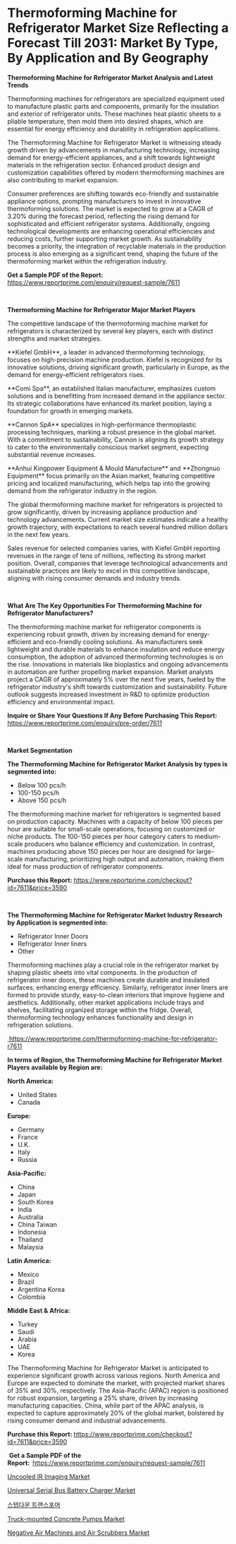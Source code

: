 <p><h1>Thermoforming Machine for Refrigerator Market Size Reflecting a Forecast Till 2031: Market By Type, By Application and By Geography</h1></p><p><strong>Thermoforming Machine for Refrigerator Market Analysis and Latest Trends</strong></p>
<p><p>Thermoforming machines for refrigerators are specialized equipment used to manufacture plastic parts and components, primarily for the insulation and exterior of refrigerator units. These machines heat plastic sheets to a pliable temperature, then mold them into desired shapes, which are essential for energy efficiency and durability in refrigeration applications. </p><p>The Thermoforming Machine for Refrigerator Market is witnessing steady growth driven by advancements in manufacturing technology, increasing demand for energy-efficient appliances, and a shift towards lightweight materials in the refrigeration sector. Enhanced product design and customization capabilities offered by modern thermoforming machines are also contributing to market expansion.</p><p>Consumer preferences are shifting towards eco-friendly and sustainable appliance options, prompting manufacturers to invest in innovative thermoforming solutions. The market is expected to grow at a CAGR of 3.20% during the forecast period, reflecting the rising demand for sophisticated and efficient refrigerator systems. Additionally, ongoing technological developments are enhancing operational efficiencies and reducing costs, further supporting market growth. As sustainability becomes a priority, the integration of recyclable materials in the production process is also emerging as a significant trend, shaping the future of the thermoforming market within the refrigeration industry.</p></p>
<p><strong>Get a Sample PDF of the Report:&nbsp;</strong> <a href="https://www.reportprime.com/enquiry/request-sample/7611">https://www.reportprime.com/enquiry/request-sample/7611</a></p>
<p>&nbsp;</p>
<p><strong>Thermoforming Machine for Refrigerator Major Market Players</strong></p>
<p><p>The competitive landscape of the thermoforming machine market for refrigerators is characterized by several key players, each with distinct strengths and market strategies. </p><p>**Kiefel GmbH**, a leader in advanced thermoforming technology, focuses on high-precision machine production. Kiefel is recognized for its innovative solutions, driving significant growth, particularly in Europe, as the demand for energy-efficient refrigerators rises.</p><p>**Comi Spa**, an established Italian manufacturer, emphasizes custom solutions and is benefitting from increased demand in the appliance sector. Its strategic collaborations have enhanced its market position, laying a foundation for growth in emerging markets.</p><p>**Cannon SpA** specializes in high-performance thermoplastic processing techniques, marking a robust presence in the global market. With a commitment to sustainability, Cannon is aligning its growth strategy to cater to the environmentally conscious market segment, expecting substantial revenue increases.</p><p>**Anhui Kingpower Equipment & Mould Manufacture** and **Zhongnuo Equipment** focus primarily on the Asian market, featuring competitive pricing and localized manufacturing, which helps tap into the growing demand from the refrigerator industry in the region.</p><p>The global thermoforming machine market for refrigerators is projected to grow significantly, driven by increasing appliance production and technology advancements. Current market size estimates indicate a healthy growth trajectory, with expectations to reach several hundred million dollars in the next few years.</p><p>Sales revenue for selected companies varies, with Kiefel GmbH reporting revenues in the range of tens of millions, reflecting its strong market position. Overall, companies that leverage technological advancements and sustainable practices are likely to excel in this competitive landscape, aligning with rising consumer demands and industry trends.</p></p>
<p>&nbsp;</p>
<p><strong>What Are The Key Opportunities For Thermoforming Machine for Refrigerator Manufacturers?</strong></p>
<p><p>The thermoforming machine market for refrigerator components is experiencing robust growth, driven by increasing demand for energy-efficient and eco-friendly cooling solutions. As manufacturers seek lightweight and durable materials to enhance insulation and reduce energy consumption, the adoption of advanced thermoforming technologies is on the rise. Innovations in materials like bioplastics and ongoing advancements in automation are further propelling market expansion. Market analysts project a CAGR of approximately 5% over the next five years, fueled by the refrigerator industry's shift towards customization and sustainability. Future outlook suggests increased investment in R&D to optimize production efficiency and environmental impact.</p></p>
<p><strong>Inquire or Share Your Questions If Any Before Purchasing This Report:</strong> <a href="https://www.reportprime.com/enquiry/pre-order/7611">https://www.reportprime.com/enquiry/pre-order/7611</a></p>
<p>&nbsp;</p>
<p><strong>Market Segmentation</strong></p>
<p><strong>The Thermoforming Machine for Refrigerator Market Analysis by types is segmented into:</strong></p>
<p><ul><li>Below 100 pcs/h</li><li>100-150 pcs/h</li><li>Above 150 pcs/h</li></ul></p>
<p><p>The thermoforming machine market for refrigerators is segmented based on production capacity. Machines with a capacity of below 100 pieces per hour are suitable for small-scale operations, focusing on customized or niche products. The 100-150 pieces per hour category caters to medium-scale producers who balance efficiency and customization. In contrast, machines producing above 150 pieces per hour are designed for large-scale manufacturing, prioritizing high output and automation, making them ideal for mass production of refrigerator components.</p></p>
<p><strong>Purchase this Report:&nbsp;</strong><a href="https://www.reportprime.com/checkout?id=7611&price=3590">https://www.reportprime.com/checkout?id=7611&price=3590</a></p>
<p>&nbsp;</p>
<p><strong>The Thermoforming Machine for Refrigerator Market Industry Research by Application is segmented into:</strong></p>
<p><ul><li>Refrigerator Inner Doors</li><li>Refrigerator Inner liners</li><li>Other</li></ul></p>
<p><p>Thermoforming machines play a crucial role in the refrigerator market by shaping plastic sheets into vital components. In the production of refrigerator inner doors, these machines create durable and insulated surfaces, enhancing energy efficiency. Similarly, refrigerator inner liners are formed to provide sturdy, easy-to-clean interiors that improve hygiene and aesthetics. Additionally, other market applications include trays and shelves, facilitating organized storage within the fridge. Overall, thermoforming technology enhances functionality and design in refrigeration solutions.</p></p>
<p><a href="https://www.reportprime.com/thermoforming-machine-for-refrigerator-r7611">&nbsp;https://www.reportprime.com/thermoforming-machine-for-refrigerator-r7611</a></p>
<p><strong>In terms of Region, the Thermoforming Machine for Refrigerator Market Players available by Region are:</strong></p>
<p>
    <p> <strong> North America: </strong>
        <ul>
            <li>United States</li>
            <li>Canada</li>
        </ul>
        </p> 
    <p> <strong> Europe: </strong>
        <ul>
            <li>Germany</li>
            <li>France</li>
            <li>U.K.</li>
            <li>Italy</li>
            <li>Russia</li>
        </ul>
        </p> 
    <p> <strong> Asia-Pacific: </strong>
        <ul>
            <li>China</li>
            <li>Japan</li>
            <li>South Korea</li>
            <li>India</li>
            <li>Australia</li>
            <li>China Taiwan</li>
            <li>Indonesia</li>
            <li>Thailand</li>
            <li>Malaysia</li>
        </ul>
        </p> 
    <p> <strong> Latin America: </strong>
        <ul>
            <li>Mexico</li>
            <li>Brazil</li>
            <li>Argentina Korea</li>
            <li>Colombia</li>
        </ul>
        </p> 
    <p> <strong> Middle East & Africa: </strong>
        <ul>
            <li>Turkey</li>
            <li>Saudi</li>
            <li>Arabia</li>
            <li>UAE</li>
            <li>Korea</li>
        </ul>
    </p>
    </p>
<p><p>The Thermoforming Machine for Refrigerator Market is anticipated to experience significant growth across various regions. North America and Europe are expected to dominate the market, with projected market shares of 35% and 30%, respectively. The Asia-Pacific (APAC) region is positioned for robust expansion, targeting a 25% share, driven by increasing manufacturing capacities. China, while part of the APAC analysis, is expected to capture approximately 20% of the global market, bolstered by rising consumer demand and industrial advancements.</p></p>
<p><strong>Purchase this Report: </strong><a href="https://www.reportprime.com/checkout?id=7611&price=3590">https://www.reportprime.com/checkout?id=7611&price=3590</a></p>
<p>&nbsp;<strong>Get a Sample PDF of the Report:&nbsp;&nbsp;</strong><a href="https://www.reportprime.com/enquiry/request-sample/7611">https://www.reportprime.com/enquiry/request-sample/7611</a></p>
<p><strong></strong></p>
<p><p><a href="https://medium.com/@luke.wilson7856/uncooled-ir-imaging-market-size-share-trends-analysis-report-by-end-use-consumer-b58a84a40458">Uncooled IR Imaging Market</a></p><p><a href="https://medium.com/@luke.wilson7856/market-trends-in-the-global-universal-serial-bus-battery-charger-market-forecast-and-analysis-a6a751f5ebce">Universal Serial Bus Battery Charger Market</a></p><p><a href="https://medium.com/@biancamacdonald87/%EC%84%B8%EA%B3%84-step-down-transformer-market-%EC%9D%80-2024%EC%97%90%EC%84%9C-2031%EB%A1%9C-%EC%97%B0%ED%8F%89%EA%B7%A0-%EC%A6%9D%EA%B0%80%EC%9C%A8%EC%9D%84-%EB%B3%B4%EC%9D%BC-%EA%B2%83%EC%9C%BC%EB%A1%9C-%EC%98%88%EC%83%81%EB%90%A9%EB%8B%88%EB%8B%A4-92595510d388">스텝다운 트랜스포머</a></p><p><a href="https://issuu.com/reportprime-2/docs/truck-mounted-concrete-pumps-market_63b2abe45a85ce">Truck-mounted Concrete Pumps Market</a></p><p><a href="https://github.com/FahadAhmed712/Market-Research-Report-List-1/blob/main/negative-air-machines-and-air-scrubbers-market.md">Negative Air Machines and Air Scrubbers Market</a></p></p>